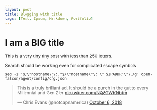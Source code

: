 ```yaml
---
layout: post
title: Blogging with title
tags: [Test, Ipsum, Markdown, Portfolio]
---
```


# I am a BIG title

This is a very tiny tiny post with less than 250 letters.

Search should be working even for complicated escape symbols
```
sed -i 's/\"hostname\"\:.*$/\"hostname\"\: \"'$IPADDR'\"\,/g' open-falcon/agent/config/cfg.json
```
<blockquote class="twitter-tweet" data-lang="en"><p lang="en" dir="ltr">This is a truly brilliant ad.  It should be a punch in the gut to every Millennial and Gen Z’er <a href="https://t.co/NQ8GWKNbfm">pic.twitter.com/NQ8GWKNbfm</a></p>&mdash; Chris Evans (@notcapnamerica) <a href="https://twitter.com/notcapnamerica/status/1048715747588018176?ref_src=twsrc%5Etfw">October 6, 2018</a></blockquote>
<script async src="https://platform.twitter.com/widgets.js" charset="utf-8"></script>

